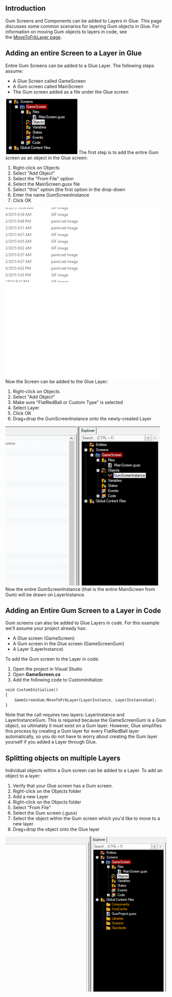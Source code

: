 ## Introduction

Gum Screens and Components can be added to Layers in Glue. This page discusses some common scenarios for layering Gum objects in Glue. For information on moving Gum objects to layers in code, see the [MoveToFrbLayer page](/documentation/api/gum-runtime-api/gum-wireframe-graphicaluielement/movetofrblayer.md).

## Adding an entire Screen to a Layer in Glue

Entire Gum Screens can be added to a Glue Layer. The following steps assume:

-   A Glue Screen called GameScreen
-   A Gum screen called MainScreen
-   The Gum screen added as a file under the Glue screen

![LayeredGumScreen1.PNG](/media/migrated_media-LayeredGumScreen1.PNG) The first step is to add the entire Gum screen as an object in the Glue screen:

1.  Right-click on Objects
2.  Select "Add Object"
3.  Select the "From File" option
4.  Select the MainScreen.gusx file
5.  Select "this" option (the first option in the drop-down
6.  Enter the name GumScreenInstance
7.  Click OK

![AddingGumScreenInstanceToGlue.gif](/media/migrated_media-AddingGumScreenInstanceToGlue.gif) Now the Screen can be added to the Glue Layer:

1.  Right-click on Objects
2.  Select "Add Object"
3.  Make sure "FlatRedBall or Custom Type" is selected
4.  Select Layer
5.  Click OK
6.  Drag+drop the GumScreenInstance onto the newly-created Layer

![AddGumScreenToLayer.gif](/media/migrated_media-AddGumScreenToLayer.gif) Now the entire GumScreenInstance (that is the entire MainScreen from Gum) will be drawn on LayerInstance.

## Adding an Entire Gum Screen to a Layer in Code

Gum screens can also be added to Glue Layers in code. For this example we'll assume your project already has:

-   A Glue screen (GameScreen)
-   A Gum screen in the Glue screen (GameScreenGum)
-   A Layer (LayerInstance)

To add the Gum screen to the Layer in code:

1.  Open the project in Visual Studio
2.  Open **GameScreen.cs**
3.  Add the following code to CustomInitialize:

``` lang:c#
void CustomInitialize()
{
    GameScreenGum.MoveToFrbLayer(LayerInstance, LayerInstanceGum);
}
```

Note that the call requires two layers: LayerInstance and LayerInstanceGum. This is required because the GameScreenGum is a Gum object, so ultimately it must exist on a Gum layer. However, Glue simplifies this process by creating a Gum layer for every FlatRedBall layer automatically, so you do not have to worry about creating the Gum layer yourself if you added a Layer through Glue.

## Splitting objects on multiple Layers

Individual objects within a Gum screen can be added to a Layer. To add an object to a layer:

1.  Verify that your Glue screen has a Gum screen.
2.  Right-click on the Objects folder
3.  Add a new Layer
4.  Right-click on the Objects folder
5.  Select "From File"
6.  Select the Gum screen (.gusx)
7.  Select the object within the Gum screen which you'd like to move to a new layer
8.  Drag+drop the object onto the Glue layer

![AddGumInstanceToLayer.gif](/media/migrated_media-AddGumInstanceToLayer.gif)
